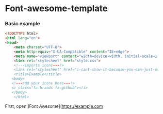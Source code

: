 # Font-awesome-template


### Basic example

```html
<!DOCTYPE html>
<html lang="en">
<head>
    <meta charset="UTF-8">
    <meta http-equiv="X-UA-Compatible" content="IE=edge">
    <meta name="viewport" content="width=device-width, initial-scale=1.0">
    <link rel="stylesheet" href="style.css">
    <!---imports icons---!>
    <link rel="stylesheet" href="i-cant-show-it-because-you-can-just-use-the-link-for-free">
    <title>Example</title>
   <body>
   <!---add your icons here---!>
   <i class="fa-brands fa-github"></i>
   </body>
    </html>
```
First, open [Font Awesome](https://example.com
